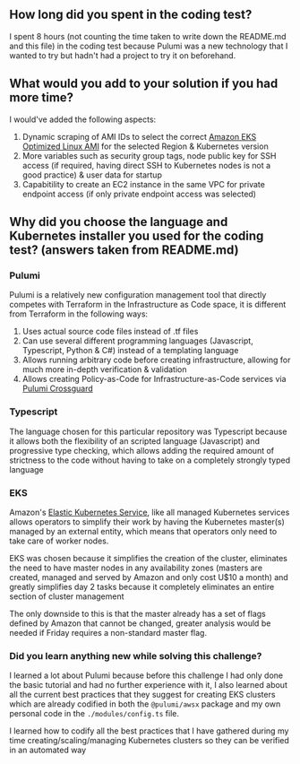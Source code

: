 ## How long did you spent in the coding test?
I spent 8 hours (not counting the time taken to write down the README.md and this file) in the coding test because Pulumi was a new technology that I wanted to try but hadn't had a project to try it on beforehand.

## What would you add to your solution if you had more time?
I would've added the following aspects:

1. Dynamic scraping of AMI IDs to select the correct [Amazon EKS Optimized Linux AMI](https://docs.aws.amazon.com/eks/latest/userguide/eks-optimized-ami.html) for the selected Region & Kubernetes version
1. More variables such as security group tags, node public key for SSH access (if required, having direct SSH to Kubernetes nodes is not a good practice) & user data for startup
1. Capabitility to create an EC2 instance in the same VPC for private endpoint access (if only private endpoint access was selected)

## Why did you choose the language and Kubernetes installer you used for the coding test? (answers taken from README.md)

### Pulumi
Pulumi is a relatively new configuration management tool that directly competes with Terraform in the Infrastructure as Code space, it is different from Terraform in the following ways:

1. Uses actual source code files instead of .tf files
1. Can use several different programming languages (Javascript, Typescript, Python & C#) instead of a templating language
1. Allows running arbitrary code before creating infrastructure, allowing for much more in-depth verification & validation
1. Allows creating Policy-as-Code for Infrastructure-as-Code services via [Pulumi Crossguard](https://www.pulumi.com/docs/get-started/crossguard/)

### Typescript
The language chosen for this particular repository was Typescript because it allows both the flexibility of an scripted language (Javascript) and progressive type checking, which allows adding the required amount of strictness to the code without having to take on a completely strongly typed language

### EKS
Amazon's [Elastic Kubernetes Service](https://aws.amazon.com/eks/), like all managed Kubernetes services allows operators to simplify their work by having the Kubernetes master(s) managed by an external entity, which means that operators only need to take care of worker nodes.

EKS was chosen because it simplifies the creation of the cluster, eliminates the need to have master nodes in any availability zones (masters are created, managed and served by Amazon and only cost U$10 a month) and greatly simplifies day 2 tasks because it completely eliminates an entire section of cluster management

The only downside to this is that the master already has a set of flags defined by Amazon that cannot be changed, greater analysis would be needed if Friday requires a non-standard master flag.

### Did you learn anything new while solving this challenge?
I learned a lot about Pulumi because before this challenge I had only done the basic tutorial and had no further experience with it, I also learned about all the current best practices that they suggest for creating EKS clusters which are already codified in both the `@pulumi/awsx` package and my own personal code in the `./modules/config.ts` file.

I learned how to codify all the best practices that I have gathered during my time creating/scaling/managing Kubernetes clusters so they can be verified in an automated way
